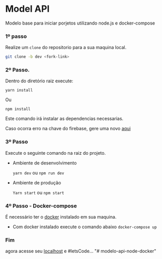 # Model API

Modelo base para iniciar porjetos utilizando node.js e docker-compose

### 1º passo

Realize um `clone` do repositorio para a sua maquina local.

```bash
git clone -b dev <fork-link>
```

### 2º Passo.

Dentro do diretório raiz execute:

```
yarn install
```

Ou

```
npm install
```

Este comando irá instalar as dependencias necessarias.

Caso ocorra erro na chave do firebase, gere uma novo [aqui](https://console.firebase.google.com/u/0/project/app-plms/settings/serviceaccounts/adminsdk?hl=pt)

### 3º Passo

Execute o seguinte comando na raiz do projeto.

* Ambiente de desenvolvimento

  `yarn dev` ou `npm run dev`
* Ambiente de produção

  `Yarn start` ou `npm start`
  
### 4º Passo - Docker-compose
É necessário ter o [docker](https://www.docker.com/) instalado em sua maquina.
* Com docker instalado execute o comando abaixo
  `docker-compose up`
  
### Fim

agora acesse seu [localhost](http://localhost:3000) e #letsCode...
"# modelo-api-node-docker" 
